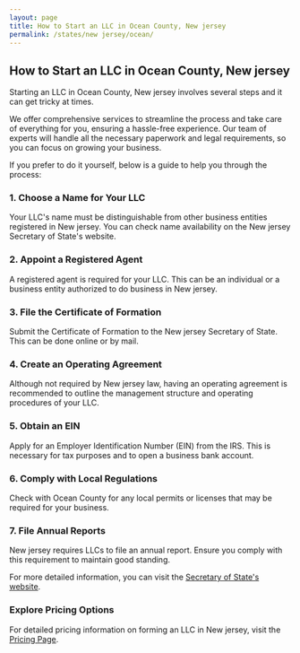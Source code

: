 ```yaml
---
layout: page
title: How to Start an LLC in Ocean County, New jersey
permalink: /states/new jersey/ocean/
---
```


<h2>How to Start an LLC in Ocean County, New jersey</h2>

<p>Starting an LLC in Ocean County, New jersey involves several steps and it can get tricky at times.</p>

<p>We offer comprehensive services to streamline the process and take care of everything for you, ensuring a hassle-free experience. Our team of experts will handle all the necessary paperwork and legal requirements, so you can focus on growing your business.</p>

<p>If you prefer to do it yourself, below is a guide to help you through the process:</p>

<h3>1. Choose a Name for Your LLC</h3>
<p>Your LLC's name must be distinguishable from other business entities registered in New jersey. You can check name availability on the New jersey Secretary of State's website.</p>

<h3>2. Appoint a Registered Agent</h3>
<p>A registered agent is required for your LLC. This can be an individual or a business entity authorized to do business in New jersey.</p>

<h3>3. File the Certificate of Formation</h3>
<p>Submit the Certificate of Formation to the New jersey Secretary of State. This can be done online or by mail.</p>

<h3>4. Create an Operating Agreement</h3>
<p>Although not required by New jersey law, having an operating agreement is recommended to outline the management structure and operating procedures of your LLC.</p>

<h3>5. Obtain an EIN</h3>
<p>Apply for an Employer Identification Number (EIN) from the IRS. This is necessary for tax purposes and to open a business bank account.</p>

<h3>6. Comply with Local Regulations</h3>
<p>Check with Ocean County for any local permits or licenses that may be required for your business.</p>

<h3>7. File Annual Reports</h3>
<p>New jersey requires LLCs to file an annual report. Ensure you comply with this requirement to maintain good standing.</p>

<p>For more detailed information, you can visit the <a href="https://www.sos.new jersey.gov/">Secretary of State's website</a>.</p>

<h3>Explore Pricing Options</h3>
<p>For detailed pricing information on forming an LLC in New jersey, visit the <a href="{ '/new-pricing/' | relative_url }">Pricing Page</a>.</p>
